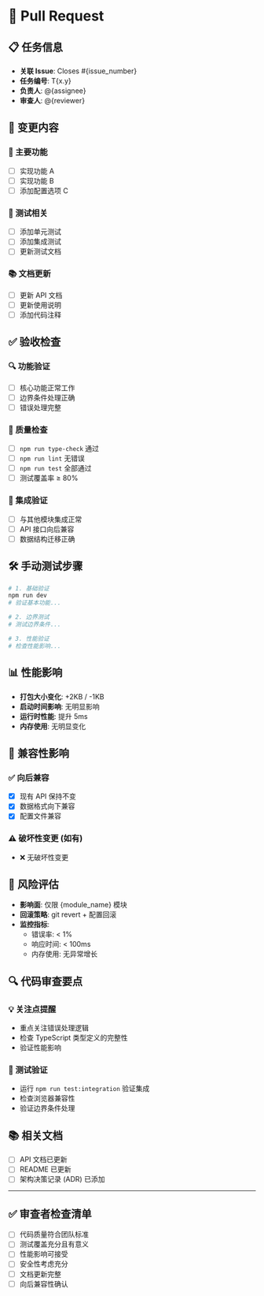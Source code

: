 # 🔄 Pull Request

## 📋 任务信息
- **关联 Issue**: Closes #{issue_number}
- **任务编号**: T{x.y}
- **负责人**: @{assignee}
- **审查人**: @{reviewer}

## 📝 变更内容

### 🎯 主要功能
- [ ] 实现功能 A
- [ ] 实现功能 B
- [ ] 添加配置选项 C

### 🧪 测试相关
- [ ] 添加单元测试
- [ ] 添加集成测试
- [ ] 更新测试文档

### 📚 文档更新
- [ ] 更新 API 文档
- [ ] 更新使用说明
- [ ] 添加代码注释

## ✅ 验收检查

### 🔍 功能验证
- [ ] 核心功能正常工作
- [ ] 边界条件处理正确
- [ ] 错误处理完整

### 🧪 质量检查
- [ ] `npm run type-check` 通过
- [ ] `npm run lint` 无错误
- [ ] `npm run test` 全部通过
- [ ] 测试覆盖率 ≥ 80%

### 🔗 集成验证
- [ ] 与其他模块集成正常
- [ ] API 接口向后兼容
- [ ] 数据结构迁移正确

## 🛠️ 手动测试步骤

```bash
# 1. 基础验证
npm run dev
# 验证基本功能...

# 2. 边界测试
# 测试边界条件...

# 3. 性能验证
# 检查性能影响...
```

## 📊 性能影响

- **打包大小变化**: +2KB / -1KB
- **启动时间影响**: 无明显影响
- **运行时性能**: 提升 5ms
- **内存使用**: 无明显变化

## 🔄 兼容性影响

### ✅ 向后兼容
- [x] 现有 API 保持不变
- [x] 数据格式向下兼容
- [x] 配置文件兼容

### ⚠️ 破坏性变更 (如有)
- ❌ 无破坏性变更
<!-- 如有破坏性变更，请详细说明:
- 变更内容: ...
- 影响范围: ...
- 迁移方案: ...
-->

## 🚨 风险评估

- **影响面**: 仅限 {module_name} 模块
- **回滚策略**: git revert + 配置回滚
- **监控指标**: 
  - 错误率: < 1%
  - 响应时间: < 100ms
  - 内存使用: 无异常增长

## 🔍 代码审查要点

### 💡 关注点提醒
- 重点关注错误处理逻辑
- 检查 TypeScript 类型定义的完整性
- 验证性能影响

### 🧪 测试验证
- 运行 `npm run test:integration` 验证集成
- 检查浏览器兼容性
- 验证边界条件处理

## 📚 相关文档

- [ ] API 文档已更新
- [ ] README 已更新
- [ ] 架构决策记录 (ADR) 已添加

---

## ✅ 审查者检查清单

- [ ] 代码质量符合团队标准
- [ ] 测试覆盖充分且有意义
- [ ] 性能影响可接受
- [ ] 安全性考虑充分
- [ ] 文档更新完整
- [ ] 向后兼容性确认
